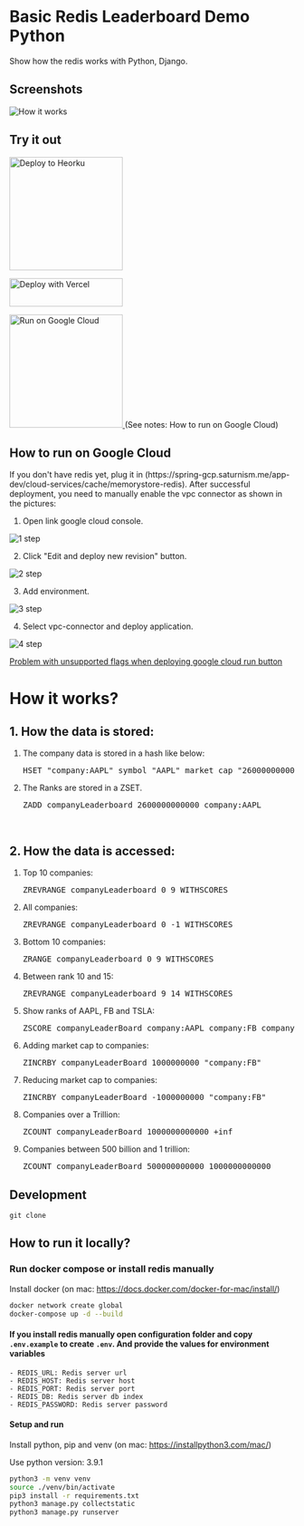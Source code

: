 
# Basic Redis Leaderboard Demo Python

Show how the redis works with Python, Django.

## Screenshots

![How it works](../../testredis/redis-rate-limiting-python-master/docs/screenshot001.png)

## Try it out


<p>
    <a href="https://heroku.com/deploy" target="_blank">
        <img src="https://www.herokucdn.com/deploy/button.svg" alt="Deploy to Heorku" width="200px"/>
</p>

<p>
    <a href="https://vercel.com/new/git/external?repository-url=https://github.com/oleg45202/123421412/tree/master&env=REDIS_HOST,REDIS_PORT,REDIS_PASSWORD" target="_blank">
        <img src="https://vercel.com/button" alt="Deploy with Vercel" width="200px" height="50px"/>
    </a>
</p>

<p>
    <a href="https://deploy.cloud.run/?dir=google-cloud-run" target="_blank">
        <img src="https://deploy.cloud.run/button.svg" alt="Run on Google Cloud" width="200px"/>
    </a>
    (See notes: How to run on Google Cloud)
</p>


## How to run on Google Cloud

<p>
    If you don't have redis yet, plug it in  (https://spring-gcp.saturnism.me/app-dev/cloud-services/cache/memorystore-redis).
    After successful deployment, you need to manually enable the vpc connector as shown in the pictures:
</p>

1. Open link google cloud console.

![1 step](../../testredis/redis-rate-limiting-python-master/docs/1.png)

2. Click "Edit and deploy new revision" button.

![2 step](../../testredis/redis-rate-limiting-python-master/docs/2.png)

3. Add environment.

![3 step](../../testredis/redis-rate-limiting-python-master/docs/3.png)

4.  Select vpc-connector and deploy application.

![4  step](../../testredis/redis-rate-limiting-python-master/docs/4.png)

<a href="https://github.com/GoogleCloudPlatform/cloud-run-button/issues/108#issuecomment-554572173">
Problem with unsupported flags when deploying google cloud run button
</a>


# How it works?
## 1. How the data is stored:
<ol>
    <li>The company data is stored in a hash like below:
      <pre>HSET "company:AAPL" symbol "AAPL" market_cap "2600000000000" country USA</pre>
     </li>
    <li>The Ranks are stored in a ZSET. 
      <pre>ZADD companyLeaderboard 2600000000000 company:AAPL</pre>
    </li>
</ol>

<br/>

## 2. How the data is accessed:
<ol>
    <li>Top 10 companies: <pre>ZREVRANGE companyLeaderboard 0 9 WITHSCORES</pre> </li>
    <li>All companies: <pre>ZREVRANGE companyLeaderboard 0 -1 WITHSCORES</pre> </li>
    <li>Bottom 10 companies: <pre>ZRANGE companyLeaderboard 0 9 WITHSCORES</pre></li>
    <li>Between rank 10 and 15: <pre>ZREVRANGE companyLeaderboard 9 14 WITHSCORES</pre></li>
    <li>Show ranks of AAPL, FB and TSLA: <pre>ZSCORE companyLeaderBoard company:AAPL company:FB company:TSLA</pre> </li>
    <!-- <li>Pagination: Show 1st 10 companies: <pre>ZSCAN 0 companyLeaderBoard COUNT 10 7.Pagination: Show next 10 companies: ZSCAN &lt;return value from the 1st 10 companies&gt; companyLeaderBoard COUNT 10 </li> -->
    <li>Adding market cap to companies: <pre>ZINCRBY companyLeaderBoard 1000000000 "company:FB"</pre></li>
    <li>Reducing market cap to companies: <pre>ZINCRBY companyLeaderBoard -1000000000 "company:FB"</pre></li>
    <li>Companies over a Trillion: <pre>ZCOUNT companyLeaderBoard 1000000000000 +inf</pre> </li>
    <li>Companies between 500 billion and 1 trillion: <pre>ZCOUNT companyLeaderBoard 500000000000 1000000000000</pre></li>
</ol>

## Development

```
git clone 
```

## How to run it locally?

### Run docker compose or install redis manually

Install docker (on mac: https://docs.docker.com/docker-for-mac/install/)

```sh
docker network create global
docker-compose up -d --build
```

#### If you install redis manually open configuration folder and copy `.env.example` to create `.env`. And provide the values for environment variables
    - REDIS_URL: Redis server url
    - REDIS_HOST: Redis server host
    - REDIS_PORT: Redis server port
    - REDIS_DB: Redis server db index
    - REDIS_PASSWORD: Redis server password

#### Setup and run
Install python, pip and venv (on mac: https://installpython3.com/mac/)

Use python version: 3.9.1
``` sh
python3 -m venv venv
source ./venv/bin/activate
pip3 install -r requirements.txt
python3 manage.py collectstatic
python3 manage.py runserver
```
